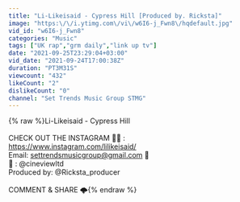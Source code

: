 ```yaml
---
title: "Li-Likeisaid - Cypress Hill [Produced by. Ricksta]"
image: "https:\/\/i.ytimg.com\/vi\/w6I6-j_Fwn8\/hqdefault.jpg"
vid_id: "w6I6-j_Fwn8"
categories: "Music"
tags: ["UK rap","grm daily","link up tv"]
date: "2021-09-25T23:29:04+03:00"
vid_date: "2021-09-24T17:00:38Z"
duration: "PT3M31S"
viewcount: "432"
likeCount: "2"
dislikeCount: "0"
channel: "Set Trends Music Group STMG"
---
```

{% raw %}Li-Likeisaid - Cypress Hill <br /><br />CHECK OUT THE INSTAGRAM 🚨📱 : <br /><a rel="nofollow" target="blank" href="https://www.instagram.com/lilikeisaid/​">https://www.instagram.com/lilikeisaid/​</a> <br />Email: settrendsmusicgroup@gmail.com 💎 <br />🎥 : @cineviewltd<br />Produced by: @Ricksta_producer<br /><br />COMMENT &amp; SHARE 🌩{% endraw %}
